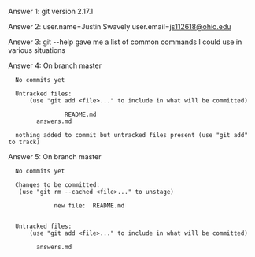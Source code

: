 Answer 1: git version 2.17.1

Answer 2: user.name=Justin Swavely
	  user.email=js112618@ohio.edu

Answer 3: git --help gave me a list of common commands I could use in various situations

Answer 4: On branch master
	   
	  No commits yet

	  Untracked files:
	      (use "git add <file>..." to include in what will be committed)

                    README.md
		    answers.md

	  nothing added to commit but untracked files present (use "git add" to track)

Answer 5: On branch master
	   
	  No commits yet

	  Changes to be committed:
	   (use "git rm --cached <file>..." to unstage)

                 new file:	README.md
	  

	  Untracked files:
	      (use "git add <file>..." to include in what will be committed)

		    answers.md

	


